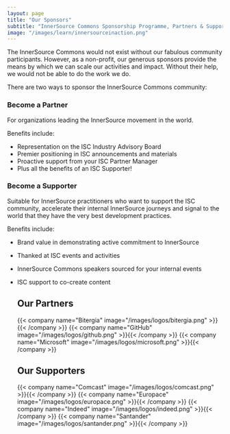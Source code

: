 ```yaml
---
layout: page
title: "Our Sponsors"
subtitle: "InnerSource Commons Sponsorship Programme, Partners & Supporters"
image: "/images/learn/innersourceinaction.png"
---
```



The InnerSource Commons would not exist without our fabulous community participants. However, as a non-profit, our generous sponsors provide the means by which we can scale our activities and impact. Without their help, we would not be able to do the work we do.

There are two ways to sponsor the InnerSource Commons community:

### Become a Partner
For organizations leading the InnerSource movement in the world.

Benefits include:
- Representation on the ISC Industry Advisory Board 
- Premier positioning in ISC announcements and materials
- Proactive support from your ISC Partner Manager 
- Plus all the benefits of an ISC Supporter!

### Become a Supporter
Suitable for InnerSource practitioners who want to support the ISC community, accelerate their internal InnerSource journeys and signal to the world that they have the very best development practices.

Benefits include:
- Brand value in demonstrating active commitment to InnerSource
- Thanked at ISC events and activities
- InnerSource Commons speakers sourced for your internal events
- ISC support to co-create content



  <div class="container text-center" >
    <h2 class="display-3"> Our Partners </h2>
  </div>

  <div class="container">
    <div class="row justify-content-center">
      {{< company name="Bitergia" image="/images/logos/bitergia.png" >}}{{< /company >}}
      {{< company name="GitHub" image="/images/logos/github.png" >}}{{< /company >}}
      {{< company name="Microsoft" image="/images/logos/microsoft.png" >}}{{< /company >}}
    </div>
  </div>

  <div class="container text-center" >
    <h2 class="display-3"> Our Supporters </h2>
  </div>
  
  <div class="container">
    <div class="row justify-content-center">
      {{< company name="Comcast" image="/images/logos/comcast.png" >}}{{< /company >}}
      {{< company name="Europace" image="/images/logos/europace.png" >}}{{< /company >}}
      {{< company name="Indeed" image="/images/logos/indeed.png" >}}{{< /company >}}
      {{< company name="Santander" image="/images/logos/santander.png" >}}{{< /company >}}
    </div>
  </div>
